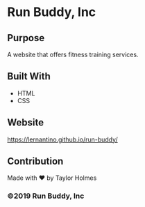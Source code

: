 # Run Buddy, Inc

## Purpose

A website that offers fitness training services.

## Built With

- HTML
- CSS

## Website

https://lernantino.github.io/run-buddy/

## Contribution

Made with ❤️ by Taylor Holmes

### ©️2019 Run Buddy, Inc
